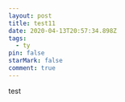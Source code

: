 ```yaml
---
layout: post
title: test11
date: 2020-04-13T20:57:34.898Z
tags:
  - ty
pin: false
starMark: false
comment: true
---
```

test